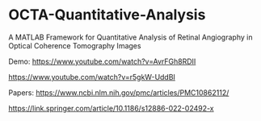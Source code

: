 # OCTA-Quantitative-Analysis
A MATLAB Framework for Quantitative Analysis of Retinal Angiography in Optical Coherence Tomography Images

Demo: 
https://www.youtube.com/watch?v=AvrFGh8RDII

https://www.youtube.com/watch?v=r5gkW-UddBI

Papers:
https://www.ncbi.nlm.nih.gov/pmc/articles/PMC10862112/

https://link.springer.com/article/10.1186/s12886-022-02492-x
